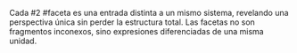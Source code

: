 Cada #2 #faceta es una entrada distinta a un mismo sistema, revelando una perspectiva única sin perder la estructura total. Las facetas no son fragmentos inconexos, sino expresiones diferenciadas de una misma unidad.
